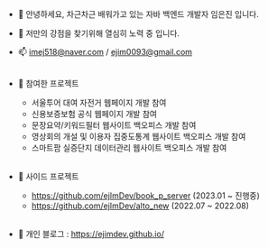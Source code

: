 - 👋 안녕하세요, 차근차근 배워가고 있는 자바 백엔드 개발자 임은진 입니다.
- 🌱 저만의 강점을 찾기위해 열심히 노력 중 입니다.
- 📫 imej518@naver.com / ejim0093@gmail.com <br><br>

- 💞️ 참여한 프로젝트
  - 서울투어 대여 자전거 웹페이지 개발 참여
  - 신용보증보험 공식 웹페이지 개발 참여
  - 문장요약/키워드필터 웹사이트 백오피스 개발 참여
  - 영상회의 개설 및 이용자 집중도통계 웹사이트 백오피스 개발 참여
  - 스마트팜 실증단지 데이터관리 웹사이트 백오피스 개발 참여 <br><br>

- 💞️ 사이드 프로젝트
  - https://github.com/ejImDev/book_p_server (2023.01 ~ 진행중) <br>
  - https://github.com/ejImDev/alto_new (2022.07 ~ 2022.08) <br><br>

- 💞️ 개인 블로그 : https://ejimdev.github.io/ <br><br>
